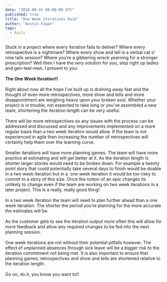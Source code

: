```yaml
---
date: "2010-09-15 00:00:00 UTC"
published: true
title: "One Week Iterations Rock"
author: "Austin Fagan"
tags:
  - Rails
---
```


<p>Stuck in a project where every iteration fails to deliver? Where every retrospective is a nightmare? Where every show and tell is a verbal cat o&rsquo; nine tails session? Where you&rsquo;re a gibbering wreck yearning for a stronger prescription? Well then I have the very solution for you, step right up ladies and gen-teel-men. I present to you:<br />
<br />
<strong>The One Week Iteration!!</strong><br />
<br />
Right about now all the hope I&rsquo;ve built up is draining away fast and the thought of even more retrospectives, more show and tells and more disappointment are weighing heavy upon your broken soul. Whether your project is in trouble, not expected to take long or you&rsquo;ve assembled a new team, shortening the iteration length can be very useful.<br />
<br />
There will be more retrospectives so any issues with the process can be addressed and discussed and any improvements implemented on a more regular basis than a two week iteration would allow. If the team is not experienced in agile then increasing the number of retrospectives will certainly help them over the learning curve.<br />
<br />
Smaller iterations will have more planning games. The team will have more practice at estimating and will get better at it. As the iteration length is shorter larger stories would need to be broken down. For example a twenty point story that could potentially take several days to finish would be doable in a two week iteration but in a&nbsp; one week iteration it would be too risky to commit to a story of this size. Once the notion of an epic changes its unlikely to change even if the team are working on two week iterations in a later project. This is a really, really good thing!<br />
<br />
In a two week iteration the team will need to plan further ahead than a one week iteration. The shorter the period you&rsquo;re planning for the more accurate the estimates will be.<br />
<br />
As the customer gets to see the iteration output more often this will allow for more feedback and allow any required changes to be fed into the next planning session.<br />
<br />
One week iterations are not without their potential pitfalls however. The effect of unplanned absences through sick leave will be a bigger risk to the iteration commitment not being met. It is also important to ensure that planning games, retrospectives and show and tells are shortened relative to the iteration length.<br />
<br />
Go on, do it, you know you want to!!<br />
&nbsp;</p>

